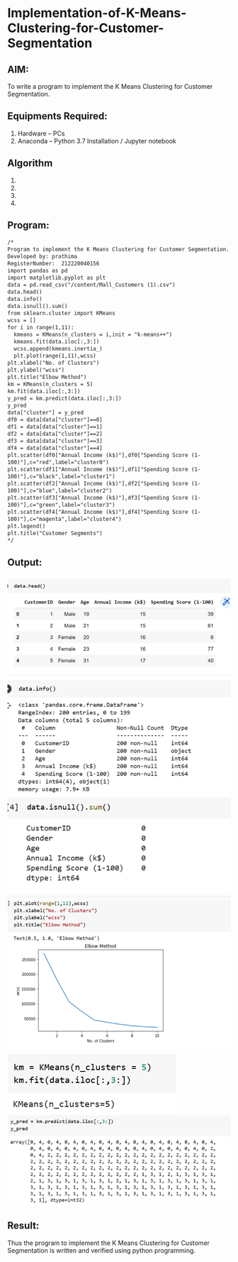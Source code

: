 # Implementation-of-K-Means-Clustering-for-Customer-Segmentation

## AIM:
To write a program to implement the K Means Clustering for Customer Segmentation.

## Equipments Required:
1. Hardware – PCs
2. Anaconda – Python 3.7 Installation / Jupyter notebook

## Algorithm
1. 
2. 
3. 
4. 

## Program:
```
/*
Program to implement the K Means Clustering for Customer Segmentation.
Developed by: prathima
RegisterNumber:  212220040156
import pandas as pd
import matplotlib.pyplot as plt
data = pd.read_csv("/content/Mall_Customers (1).csv")
data.head()
data.info()
data.isnull().sum()
from sklearn.cluster import KMeans
wcss = []
for i in range(1,11): 
  kmeans = KMeans(n_clusters = i,init = "k-means++")
  kmeans.fit(data.iloc[:,3:])
  wcss.append(kmeans.inertia_)
  plt.plot(range(1,11),wcss)
plt.xlabel("No. of Clusters")
plt.ylabel("wcss")
plt.title("Elbow Method")
km = KMeans(n_clusters = 5)
km.fit(data.iloc[:,3:])
y_pred = km.predict(data.iloc[:,3:])
y_pred
data["cluster"] = y_pred
df0 = data[data["cluster"]==0]
df1 = data[data["cluster"]==1]
df2 = data[data["cluster"]==2]
df3 = data[data["cluster"]==3]
df4 = data[data["cluster"]==4]
plt.scatter(df0["Annual Income (k$)"],df0["Spending Score (1-100)"],c="red",label="cluster0")
plt.scatter(df1["Annual Income (k$)"],df1["Spending Score (1-100)"],c="black",label="cluster1")
plt.scatter(df2["Annual Income (k$)"],df2["Spending Score (1-100)"],c="blue",label="cluster2")
plt.scatter(df3["Annual Income (k$)"],df3["Spending Score (1-100)"],c="green",label="cluster3")
plt.scatter(df4["Annual Income (k$)"],df4["Spending Score (1-100)"],c="magenta",label="cluster4")
plt.legend()
plt.title("Customer Segments")
*/
```
## Output:
![image](https://github.com/prathima2002/Implementation-of-K-Means-Clustering-for-Customer-Segmentation/blob/bbf3f523bcc0ecbe8184eb57558eb1af87f7de99/WhatsApp%20Image%202022-11-10%20at%2008.55.34.jpeg)
![image](https://github.com/prathima2002/Implementation-of-K-Means-Clustering-for-Customer-Segmentation/blob/558ed069e0f9e838954d8474c0a567bfdcbef3c7/WhatsApp%20Image%202022-11-10%20at%2008.55.43.jpeg)
![image](https://github.com/prathima2002/Implementation-of-K-Means-Clustering-for-Customer-Segmentation/blob/aa4e3a2015f5b21df5944995e3acd4e342637e8b/WhatsApp%20Image%202022-11-10%20at%2008.56.06.jpeg)
![image](https://github.com/prathima2002/Implementation-of-K-Means-Clustering-for-Customer-Segmentation/blob/ba15c342f1d58b730bb63a719bf97490948bae99/WhatsApp%20Image%202022-11-10%20at%2008.56.29.jpeg)
![image](https://github.com/prathima2002/Implementation-of-K-Means-Clustering-for-Customer-Segmentation/blob/41cb883df6a8a5fc781dab8f8c7c0b714290efb3/WhatsApp%20Image%202022-11-10%20at%2008.56.39.jpeg)
![image](https://github.com/prathima2002/Implementation-of-K-Means-Clustering-for-Customer-Segmentation/blob/5e001b9f266c9875b94bf2d61f6dee8548293d28/WhatsApp%20Image%202022-11-10%20at%2008.56.50.jpeg)

## Result:
Thus the program to implement the K Means Clustering for Customer Segmentation is written and verified using python programming.
